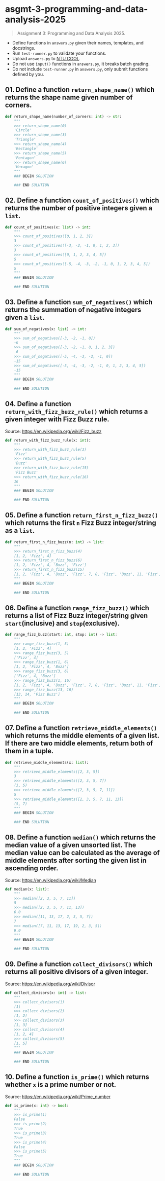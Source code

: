 # asgmt-3-programming-and-data-analysis-2025

> Assignment 3: Programming and Data Analysis 2025.

- Define functions in `answers.py` given their names, templates, and docstrings.
- Run `test-runner.py` to validate your functions.
- Upload `answers.py` to [NTU COOL](https://cool.ntu.edu.tw).
- Do not use `input()` functions in `answers.py`, it breaks batch grading.
- Do not include `test-runner.py` in `answers.py`, only submit functions defined by you.

## 01. Define a function `return_shape_name()` which returns the shape name given number of corners.

```python
def return_shape_name(number_of_corners: int) -> str:
    """
    >>> return_shape_name(0)
    'Circle'
    >>> return_shape_name(3)
    'Triangle'
    >>> return_shape_name(4)
    'Rectangle'
    >>> return_shape_name(5)
    'Pentagon'
    >>> return_shape_name(6)
    'Hexagon'
    """
    ### BEGIN SOLUTION

    ### END SOLUTION
```

## 02. Define a function `count_of_positives()` which returns the number of positive integers given a `list`.

```python
def count_of_positives(x: list) -> int:
    """
    >>> count_of_positives([0, 1, 2, 3])
    3
    >>> count_of_positives([-3, -2, -1, 0, 1, 2, 3])
    3
    >>> count_of_positives([0, 1, 2, 3, 4, 5])
    5
    >>> count_of_positives([-5, -4, -3, -2, -1, 0, 1, 2, 3, 4, 5])
    5
    """
    ### BEGIN SOLUTION
    
    ### END SOLUTION
```

## 03. Define a function `sum_of_negatives()` which returns the summation of negative integers given a `list`.

```python
def sum_of_negatives(x: list) -> int:
    """
    >>> sum_of_negatives([-3, -2, -1, 0])
    -6
    >>> sum_of_negatives([-3, -2, -1, 0, 1, 2, 3])
    -6
    >>> sum_of_negatives([-5, -4, -3, -2, -1, 0])
    -15
    >>> sum_of_negatives([-5, -4, -3, -2, -1, 0, 1, 2, 3, 4, 5])
    -15
    """
    ### BEGIN SOLUTION
    
    ### END SOLUTION
```

## 04. Define a function `return_with_fizz_buzz_rule()` which returns a given integer with Fizz Buzz rule.

Source: <https://en.wikipedia.org/wiki/Fizz_buzz>

```python
def return_with_fizz_buzz_rule(x: int):
    """
    >>> return_with_fizz_buzz_rule(3)
    'Fizz'
    >>> return_with_fizz_buzz_rule(5)
    'Buzz'
    >>> return_with_fizz_buzz_rule(15)
    'Fizz Buzz'
    >>> return_with_fizz_buzz_rule(16)
    16
    """
    ### BEGIN SOLUTION
    
    ### END SOLUTION
```

## 05. Define a function `return_first_n_fizz_buzz()` which returns the first `n` Fizz Buzz integer/string as a `list`.

```python
def return_first_n_fizz_buzz(n: int) -> list:
    """
    >>> return_first_n_fizz_buzz(4)
    [1, 2, 'Fizz', 4]
    >>> return_first_n_fizz_buzz(6)
    [1, 2, 'Fizz', 4, 'Buzz', 'Fizz']
    >>> return_first_n_fizz_buzz(15)
    [1, 2, 'Fizz', 4, 'Buzz', 'Fizz', 7, 8, 'Fizz', 'Buzz', 11, 'Fizz', 13, 14, 'Fizz Buzz']
    """
    ### BEGIN SOLUTION
    
    ### END SOLUTION
```

## 06. Define a function `range_fizz_buzz()` which returns a list of Fizz Buzz integer/string given `start`(inclusive) and `stop`(exclusive).

```python
def range_fizz_buzz(start: int, stop: int) -> list:
    """
    >>> range_fizz_buzz(1, 5)
    [1, 2, 'Fizz', 4]
    >>> range_fizz_buzz(3, 5)
    ['Fizz', 4]
    >>> range_fizz_buzz(1, 6)
    [1, 2, 'Fizz', 4, 'Buzz']
    >>> range_fizz_buzz(3, 6)
    ['Fizz', 4, 'Buzz']
    >>> range_fizz_buzz(1, 16)
    [1, 2, 'Fizz', 4, 'Buzz', 'Fizz', 7, 8, 'Fizz', 'Buzz', 11, 'Fizz', 13, 14, 'Fizz Buzz']
    >>> range_fizz_buzz(13, 16)
    [13, 14, 'Fizz Buzz']
    """
    ### BEGIN SOLUTION
    
    ### END SOLUTION
```

## 07. Define a function `retrieve_middle_elements()` which returns the middle elements of a given list. If there are two middle elements, return both of them in a tuple.

```python
def retrieve_middle_elements(x: list):
    """
    >>> retrieve_middle_elements([2, 3, 5])
    3
    >>> retrieve_middle_elements([2, 3, 5, 7])
    (3, 5)
    >>> retrieve_middle_elements([2, 3, 5, 7, 11])
    5
    >>> retrieve_middle_elements([2, 3, 5, 7, 11, 13])
    (5, 7)
    """
    ### BEGIN SOLUTION
    
    ### END SOLUTION
```

## 08. Define a function `median()` which returns the median value of a given unsorted list. The median value can be calculated as the average of middle elements after sorting the given list in ascending order.

Source: <https://en.wikipedia.org/wiki/Median>

```python
def median(x: list):
    """
    >>> median([2, 3, 5, 7, 11])
    5
    >>> median([2, 3, 5, 7, 11, 13])
    6.0
    >>> median([11, 13, 17, 2, 3, 5, 7])
    7
    >>> median([7, 11, 13, 17, 19, 2, 3, 5])
    9.0
    """
    ### BEGIN SOLUTION
    
    ### END SOLUTION
```

## 09. Define a function `collect_divisors()` which returns all positive divisors of a given integer.

Source: <https://en.wikipedia.org/wiki/Divisor>

```python
def collect_divisors(x: int) -> list:
    """
    >>> collect_divisors(1)
    [1]
    >>> collect_divisors(2)
    [1, 2]
    >>> collect_divisors(3)
    [1, 3]
    >>> collect_divisors(4)
    [1, 2, 4]
    >>> collect_divisors(5)
    [1, 5]
    """
    ### BEGIN SOLUTION
    
    ### END SOLUTION
```

## 10. Define a function `is_prime()` which returns whether `x` is a prime number or not.

Source: <https://en.wikipedia.org/wiki/Prime_number>

```python
def is_prime(x: int) -> bool:
    """
    >>> is_prime(1)
    False
    >>> is_prime(2)
    True
    >>> is_prime(3)
    True
    >>> is_prime(4)
    False
    >>> is_prime(5)
    True
    """
    ### BEGIN SOLUTION
    
    ### END SOLUTION
```